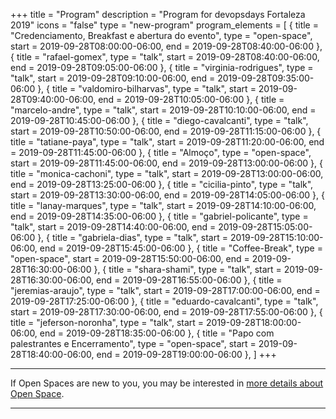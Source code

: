 +++
title = "Program"
description = "Program for devopsdays Fortaleza 2019"
icons = "false"
type = "new-program"
program_elements = [
    { title = "Credenciamento, Breakfast e abertura do evento", type = "open-space", start = 2019-09-28T08:00:00-06:00, end = 2019-09-28T08:40:00-06:00 },
    { title = "rafael-gomex", type = "talk", start = 2019-09-28T08:40:00-06:00, end = 2019-09-28T09:05:00-06:00 },
    { title = "virginia-rodrigues", type = "talk", start = 2019-09-28T09:10:00-06:00, end = 2019-09-28T09:35:00-06:00 },
    { title = "valdomiro-bilharvas", type = "talk", start = 2019-09-28T09:40:00-06:00, end = 2019-09-28T10:05:00-06:00 },
    { title = "marcelo-andre", type = "talk", start = 2019-09-28T10:10:00-06:00, end = 2019-09-28T10:45:00-06:00 },
    { title = "diego-cavalcanti", type = "talk", start = 2019-09-28T10:50:00-06:00, end = 2019-09-28T11:15:00-06:00 },
    { title = "tatiane-paya", type = "talk", start = 2019-09-28T11:20:00-06:00, end = 2019-09-28T11:45:00-06:00 },
    { title = "Almoço", type = "open-space", start = 2019-09-28T11:45:00-06:00, end = 2019-09-28T13:00:00-06:00 },
    { title = "monica-cachoni", type = "talk", start = 2019-09-28T13:00:00-06:00, end = 2019-09-28T13:25:00-06:00 },
    { title = "cicilia-pinto", type = "talk", start = 2019-09-28T13:30:00-06:00, end = 2019-09-28T14:05:00-06:00 },
    { title = "lanay-marques", type = "talk", start = 2019-09-28T14:10:00-06:00, end = 2019-09-28T14:35:00-06:00 },
    { title = "gabriel-policante", type = "talk", start = 2019-09-28T14:40:00-06:00, end = 2019-09-28T15:05:00-06:00 },
    { title = "gabriela-dias", type = "talk", start = 2019-09-28T15:10:00-06:00, end = 2019-09-28T15:45:00-06:00 },
    { title = "Coffee-Break", type = "open-space", start = 2019-09-28T15:50:00-06:00, end = 2019-09-28T16:30:00-06:00 },
    { title = "shara-shami", type = "talk", start = 2019-09-28T16:30:00-06:00, end = 2019-09-28T16:55:00-06:00 },
    { title = "jeremias-araujo", type = "talk", start = 2019-09-28T17:00:00-06:00, end = 2019-09-28T17:25:00-06:00 },
    { title = "eduardo-cavalcanti", type = "talk", start = 2019-09-28T17:30:00-06:00, end = 2019-09-28T17:55:00-06:00 },
    { title = "jeferson-noronha", type = "talk", start = 2019-09-28T18:00:00-06:00, end = 2019-09-28T18:35:00-06:00 },
    { title = "Papo com palestrantes e Encerramento", type = "open-space", start = 2019-09-28T18:40:00-06:00, end = 2019-09-28T19:00:00-06:00 },
]
+++
<div class = "row">
  <div class = "col">
    <hr />
    If Open Spaces are new to you, you may be interested in <a href="/pages/open-space-format">more details about Open Space</a>.
    <hr />
  </div>
</div>
